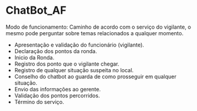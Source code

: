 # ChatBot_AF
Modo de funcionamento: Caminho de acordo com o serviço do vigilante, o mesmo pode perguntar sobre temas relacionados a qualquer momento.
- Apresentação e validação do funcionário (vigilante).
- Declaração dos pontos da ronda.
- Inicio da Ronda.
- Registro dos ponto que o vigilante chegar.
- Registro de qualquer situação suspeita no local.
- Conselho do chatbot ao guarda de como prosseguir em qualquer situação.
- Envio das informações ao gerente.
- Validação dos pontos percorridos.
- Término do serviço.
